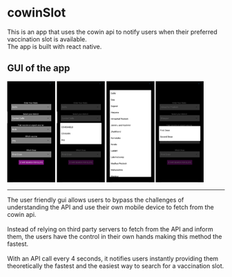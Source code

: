 # **cowinSlot**

This is an app that uses the cowin api to notify users when their preferred vaccination slot is available. <br />
The app is built with react native.

## GUI of the app
<div>
<img src='./assets/images/Screenshot_2021-06-28-16-21-16-51.png' width="22%"/>
<img src='./assets/images/Screenshot_2021-06-28-16-22-27-00.png' width="22%"/>
<img src='./assets/images/Screenshot_2021-06-28-16-22-35-33.png' width="22%"/>
<img src='./assets/images/Screenshot_2021-06-28-16-22-57-96.png' width="22%"/>
 </div>
 
 <hr />
 The user friendly gui allows users to bypass the challenges of understanding the API and use their own mobile device to fetch from the cowin api.
 <br />
 <br />
 Instead of relying on third party servers to fetch from the API and inform them, the users have the control in their own hands making this method the fastest.
 <br />
 <br />
 With an API call every 4 seconds, it notifies users instantly providing them theoretically the fastest and the easiest way to search for a vaccination slot.


